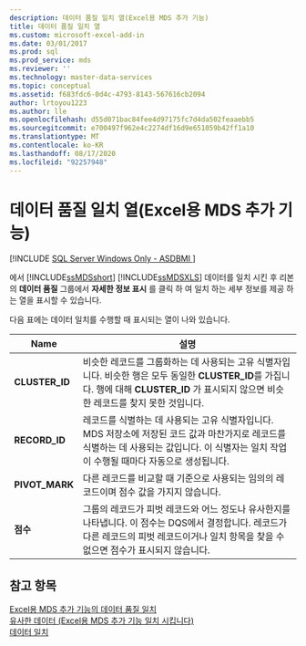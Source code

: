 ```yaml
---
description: 데이터 품질 일치 열(Excel용 MDS 추가 기능)
title: 데이터 품질 일치 열
ms.custom: microsoft-excel-add-in
ms.date: 03/01/2017
ms.prod: sql
ms.prod_service: mds
ms.reviewer: ''
ms.technology: master-data-services
ms.topic: conceptual
ms.assetid: f683fdc6-0d4c-4793-8143-567616cb2094
author: lrtoyou1223
ms.author: lle
ms.openlocfilehash: d55d071bac84fee4d97175fc7d4da502feaaebb5
ms.sourcegitcommit: e700497f962e4c2274df16d9e651059b42ff1a10
ms.translationtype: MT
ms.contentlocale: ko-KR
ms.lasthandoff: 08/17/2020
ms.locfileid: "92257948"
---
```

# <a name="data-quality-matching-columns-mds-add-in-for-excel"></a>데이터 품질 일치 열(Excel용 MDS 추가 기능)

[!INCLUDE [SQL Server Windows Only - ASDBMI ](../../includes/applies-to-version/sql-windows-only-asdbmi.md)]

  에서 [!INCLUDE[ssMDSshort](../../includes/ssmdsshort-md.md)] [!INCLUDE[ssMDSXLS](../../includes/ssmdsxls-md.md)] 데이터를 일치 시킨 후 리본의 **데이터 품질** 그룹에서 **자세한 정보 표시** 를 클릭 하 여 일치 하는 세부 정보를 제공 하는 열을 표시할 수 있습니다.  
  
 다음 표에는 데이터 일치를 수행할 때 표시되는 열이 나와 있습니다.  
  
|Name|설명|  
|----------|-----------------|  
|**CLUSTER_ID**|비슷한 레코드를 그룹화하는 데 사용되는 고유 식별자입니다. 비슷한 행은 모두 동일한 **CLUSTER_ID**를 가집니다. 행에 대해 **CLUSTER_ID** 가 표시되지 않으면 비슷한 레코드를 찾지 못한 것입니다.|  
|**RECORD_ID**|레코드를 식별하는 데 사용되는 고유 식별자입니다. MDS 저장소에 저장된 코드 값과 마찬가지로 레코드를 식별하는 데 사용되는 값입니다. 이 식별자는 일치 작업이 수행될 때마다 자동으로 생성됩니다.|  
|**PIVOT_MARK**|다른 레코드를 비교할 때 기준으로 사용되는 임의의 레코드이며 점수 값을 가지지 않습니다.|  
|**점수**|그룹의 레코드가 피벗 레코드와 어느 정도나 유사한지를 나타냅니다. 이 점수는 DQS에서 결정합니다. 레코드가 다른 레코드의 피벗 레코드이거나 일치 항목을 찾을 수 없으면 점수가 표시되지 않습니다.|  
  
## <a name="see-also"></a>참고 항목  
 [Excel용 MDS 추가 기능의 데이터 품질 일치](../../master-data-services/microsoft-excel-add-in/data-quality-matching-in-the-mds-add-in-for-excel.md)   
 [유사한 데이터 &#40;Excel용 MDS 추가 기능 일치 시킵니다&#41;](../../master-data-services/microsoft-excel-add-in/match-similar-data-mds-add-in-for-excel.md)   
 [데이터 일치](../../data-quality-services/data-matching.md)  
  
  
